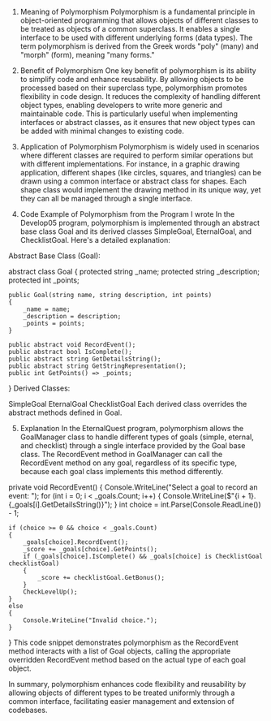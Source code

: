 
1. Meaning of Polymorphism
Polymorphism is a fundamental principle in object-oriented programming that allows objects of different classes to be treated as objects of a common superclass. It enables a single interface to be used with different underlying forms (data types). The term polymorphism is derived from the Greek words "poly" (many) and "morph" (form), meaning "many forms."

2. Benefit of Polymorphism
One key benefit of polymorphism is its ability to simplify code and enhance reusability. By allowing objects to be processed based on their superclass type, polymorphism promotes flexibility in code design. It reduces the complexity of handling different object types, enabling developers to write more generic and maintainable code. This is particularly useful when implementing interfaces or abstract classes, as it ensures that new object types can be added with minimal changes to existing code.

3. Application of Polymorphism
Polymorphism is widely used in scenarios where different classes are required to perform similar operations but with different implementations. For instance, in a graphic drawing application, different shapes (like circles, squares, and triangles) can be drawn using a common interface or abstract class for shapes. Each shape class would implement the drawing method in its unique way, yet they can all be managed through a single interface.

4. Code Example of Polymorphism from the Program I wrote
In the Develop05 program, polymorphism is implemented through an abstract base class Goal and its derived classes SimpleGoal, EternalGoal, and ChecklistGoal. Here's a detailed explanation:

Abstract Base Class (Goal):

abstract class Goal
{
    protected string _name;
    protected string _description;
    protected int _points;

    public Goal(string name, string description, int points)
    {
        _name = name;
        _description = description;
        _points = points;
    }

    public abstract void RecordEvent();
    public abstract bool IsComplete();
    public abstract string GetDetailsString();
    public abstract string GetStringRepresentation();
    public int GetPoints() => _points;
}
Derived Classes:

SimpleGoal
EternalGoal
ChecklistGoal
Each derived class overrides the abstract methods defined in Goal.

5. Explanation
In the EternalQuest program, polymorphism allows the GoalManager class to handle different types of goals (simple, eternal, and checklist) through a single interface provided by the Goal base class. The RecordEvent method in GoalManager can call the RecordEvent method on any goal, regardless of its specific type, because each goal class implements this method differently.

private void RecordEvent()
{
    Console.WriteLine("Select a goal to record an event: ");
    for (int i = 0; i < _goals.Count; i++)
    {
        Console.WriteLine($"{i + 1}. {_goals[i].GetDetailsString()}");
    }
    int choice = int.Parse(Console.ReadLine()) - 1;

    if (choice >= 0 && choice < _goals.Count)
    {
        _goals[choice].RecordEvent();
        _score += _goals[choice].GetPoints();
        if (_goals[choice].IsComplete() && _goals[choice] is ChecklistGoal checklistGoal)
        {
            _score += checklistGoal.GetBonus();
        }
        CheckLevelUp();
    }
    else
    {
        Console.WriteLine("Invalid choice.");
    }
}
This code snippet demonstrates polymorphism as the RecordEvent method interacts with a list of Goal objects, calling the appropriate overridden RecordEvent method based on the actual type of each goal object.

In summary, polymorphism enhances code flexibility and reusability by allowing objects of different types to be treated uniformly through a common interface, facilitating easier management and extension of codebases.